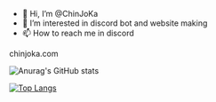 - 👋 Hi, I’m @ChinJoKa
- 👀 I’m interested in discord bot and website making
- 📫 How to reach me in discord

chinjoka.com

![Anurag's GitHub stats](https://github-readme-stats.vercel.app/api?username=chinjoka&show_icons=true&theme=dark)


[![Top Langs](https://github-readme-stats.vercel.app/api/top-langs/?username=chinjoka)](https://github.com/anuraghazra/github-readme-stats)
